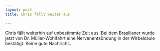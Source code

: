 ```yaml
---
layout: post
title: Chris fällt weiter aus

---
```


Chris fällt weiterhin auf unbestimmte Zeit aus. Bei dem Brasilianer wurde jetzt von Dr. Müller-Wohlfahrt eine Nervenentzündung in der Wirbelsäule bestätigt. Keine gute Nachricht...


